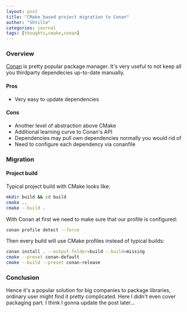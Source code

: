 ```yaml
---
layout: post
title: "CMake based project migration to Conan"
author: "Shtille"
categories: journal
tags: [thoughts,cmake,conan]
---
```


### Overview
[Conan](https://conan.io/) is pretty popular package manager. It's very useful to not keep all you thirdparty dependecies up-to-date manually.

#### Pros
* Very easy to update dependencies

#### Cons
* Another level of abstraction above CMake
* Additional learning curve to Conan's API
* Dependencies may pull own dependencies normally you would rid of
* Need to configure each dependency via conanfile

### Migration

#### Project build

Typical project build with CMake looks like:
```bash
mkdir build && cd build
cmake ..
cmake --build .
```

With Conan at first we need to make sure that our profile is configured:
```bash
conan profile detect --force
```

Then every build will use CMake profiles instead of typical builds:
```bash
conan install . --output-folder=build --build=missing
cmake --preset conan-default
cmake --build --preset conan-release
```

### Conclusion
Hence it's a popular solution for big companies to package libraries, ordinary user might find it pretty complicated.
Here I didn't even cover packaging part. I think I gonna update the post later...